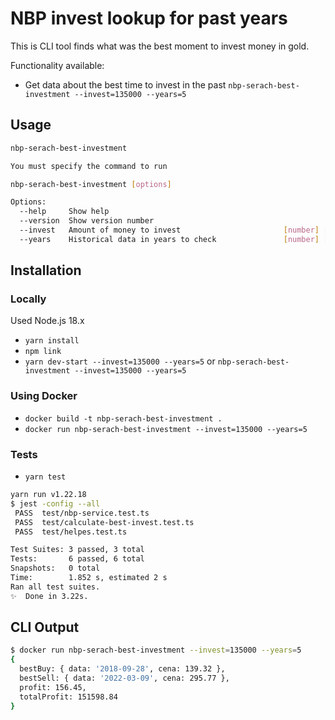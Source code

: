 # NBP invest lookup for past years

This is CLI tool finds what was the best moment to invest money in gold.

Functionality available:
- Get data about the best time to invest in the past `nbp-serach-best-investment --invest=135000 --years=5`

## Usage
```bash
nbp-serach-best-investment

You must specify the command to run

nbp-serach-best-investment [options]

Options:
  --help     Show help                                                 [boolean]
  --version  Show version number                                       [boolean]
  --invest   Amount of money to invest                       [number] [required]
  --years    Historical data in years to check               [number] [required]
```

## Installation

### Locally 
Used Node.js 18.x
- `yarn install`
- `npm link`
- `yarn dev-start --invest=135000 --years=5` or `nbp-serach-best-investment --invest=135000 --years=5` 

### Using Docker 
- `docker build -t nbp-serach-best-investment .`
- `docker run nbp-serach-best-investment --invest=135000 --years=5`

### Tests

- ``yarn test``

```bash 
yarn run v1.22.18
$ jest -config --all
 PASS  test/nbp-service.test.ts
 PASS  test/calculate-best-invest.test.ts
 PASS  test/helpes.test.ts

Test Suites: 3 passed, 3 total
Tests:       6 passed, 6 total
Snapshots:   0 total
Time:        1.852 s, estimated 2 s
Ran all test suites.
✨  Done in 3.22s.
```


## CLI Output  
```bash
$ docker run nbp-serach-best-investment --invest=135000 --years=5
{
  bestBuy: { data: '2018-09-28', cena: 139.32 },
  bestSell: { data: '2022-03-09', cena: 295.77 },
  profit: 156.45,
  totalProfit: 151598.84
}
```





